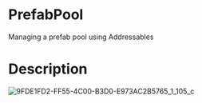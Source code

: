 # PrefabPool
Managing a prefab pool using Addressables

# Description

![9FDE1FD2-FF55-4C00-B3D0-E973AC2B5765_1_105_c](https://user-images.githubusercontent.com/11663118/227472433-ad819652-f545-4400-be3b-69258a1c08ca.jpeg)
